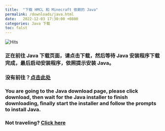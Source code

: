 ```yaml
---
title:  "下载 HMCL 和 Minecraft 依赖的 Java"
permalink: /downloads/java.html
date:   2022-12-03 17:30:00 +0800
categories: Java 下载
toc: falst
---
```


![Hits](https://hits.seeyoufarm.com/api/count/incr/badge.svg?url=https%3A%2F%2Fdocs.hmcl.net%2Fdownloads%2Fjava.html&count_bg=%233E4245&title_bg=%233E4245&icon=&icon_color=%23E7E7E7&title=%F0%9F%91%80&edge_flat=false)

### 正在前往 Java 下载页面，请点击下载，然后等待 Java 安装程序下载完成，最后启动安装程序，依照提示安装 Java。

### 没有前往？[点击此处](https://www.java.com/zh-CN/download)

### You are going to the Java download page, please click download, then wait for the Java installer to finish downloading, finally start the installer and follow the prompts to install Java.

### Not traveling? [Click here](https://www.java.com/download)


<script>
    setTimeout(function() {
        window.location.href = "https://www.java.com/download";
    }, 3000); // 等待 3 秒.
</script>

